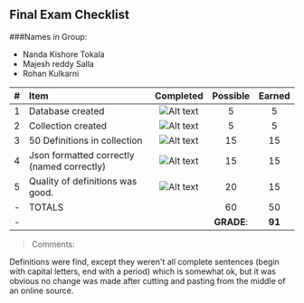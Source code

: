 ## Final Exam Checklist


###Names in Group:

- Nanda Kishore Tokala
- Majesh reddy Salla
- Rohan Kulkarni




| #   | Item                                                                              | Completed      | Possible | Earned|
|:----|:----------------------------------------------------------------------------------|:--------------:|:--------:|:-----:|
|  1  | Database created                                                                  | ![Alt text][1] |   5      |    5  |
|  2  | Collection created                                                                | ![Alt text][1] |   5      |    5  |
|  3  | 50 Definitions in collection                                                      | ![Alt text][1] |   15     |   15  |
|  4  | Json formatted correctly (named correctly)                                        | ![Alt text][1] |   15     |   15  |
|  5  | Quality of definitions was good.                                                  | ![Alt text][3] |   20     |   15  |
|  -  | TOTALS                                                                            |                |   60     |   50  |
|  -  |                                                                                   |                |**GRADE**:| **91**|

>Comments:
>
Definitions were find, except they weren't all complete sentences (begin with capital letters, end with a period) which is 
somewhat ok, but it was obvious no change was made after cutting and pasting from the middle of an online source.

[1]: https://s3.amazonaws.com/f.cl.ly/items/1n2W0M0z161s0r3t3c0A/right.png  "Correct"
[2]: https://s3.amazonaws.com/f.cl.ly/items/0p0m001l2J001H2d1n0M/wrong.png  "Incorrect"
[3]: https://s3.amazonaws.com/f.cl.ly/items/3e0I2j1J0C1R0i0O1n1x/null.png  "Errors"